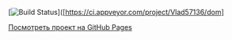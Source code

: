 [![Build Status](https://img.shields.io/appveyor/build/dom.svg)]([https://ci.appveyor.com/project/Vlad57136/dom]

[Посмотреть проект на GitHub Pages](joynie12.github.io)
